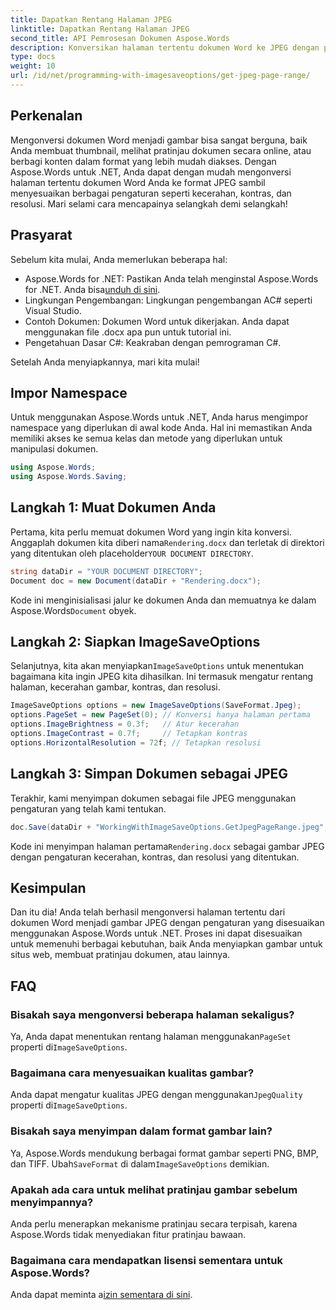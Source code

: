 ```yaml
---
title: Dapatkan Rentang Halaman JPEG
linktitle: Dapatkan Rentang Halaman JPEG
second_title: API Pemrosesan Dokumen Aspose.Words
description: Konversikan halaman tertentu dokumen Word ke JPEG dengan pengaturan khusus menggunakan Aspose.Words untuk .NET. Pelajari cara menyesuaikan kecerahan, kontras, dan resolusi langkah demi langkah.
type: docs
weight: 10
url: /id/net/programming-with-imagesaveoptions/get-jpeg-page-range/
---
```

## Perkenalan

Mengonversi dokumen Word menjadi gambar bisa sangat berguna, baik Anda membuat thumbnail, melihat pratinjau dokumen secara online, atau berbagi konten dalam format yang lebih mudah diakses. Dengan Aspose.Words untuk .NET, Anda dapat dengan mudah mengonversi halaman tertentu dokumen Word Anda ke format JPEG sambil menyesuaikan berbagai pengaturan seperti kecerahan, kontras, dan resolusi. Mari selami cara mencapainya selangkah demi selangkah!

## Prasyarat

Sebelum kita mulai, Anda memerlukan beberapa hal:

-  Aspose.Words for .NET: Pastikan Anda telah menginstal Aspose.Words for .NET. Anda bisa[unduh di sini](https://releases.aspose.com/words/net/).
- Lingkungan Pengembangan: Lingkungan pengembangan AC# seperti Visual Studio.
- Contoh Dokumen: Dokumen Word untuk dikerjakan. Anda dapat menggunakan file .docx apa pun untuk tutorial ini.
- Pengetahuan Dasar C#: Keakraban dengan pemrograman C#.

Setelah Anda menyiapkannya, mari kita mulai!

## Impor Namespace

Untuk menggunakan Aspose.Words untuk .NET, Anda harus mengimpor namespace yang diperlukan di awal kode Anda. Hal ini memastikan Anda memiliki akses ke semua kelas dan metode yang diperlukan untuk manipulasi dokumen.

```csharp
using Aspose.Words;
using Aspose.Words.Saving;
```

## Langkah 1: Muat Dokumen Anda

Pertama, kita perlu memuat dokumen Word yang ingin kita konversi. Anggaplah dokumen kita diberi nama`Rendering.docx` dan terletak di direktori yang ditentukan oleh placeholder`YOUR DOCUMENT DIRECTORY`.

```csharp
string dataDir = "YOUR DOCUMENT DIRECTORY";
Document doc = new Document(dataDir + "Rendering.docx");
```

 Kode ini menginisialisasi jalur ke dokumen Anda dan memuatnya ke dalam Aspose.Words`Document` obyek.

## Langkah 2: Siapkan ImageSaveOptions

 Selanjutnya, kita akan menyiapkan`ImageSaveOptions` untuk menentukan bagaimana kita ingin JPEG kita dihasilkan. Ini termasuk mengatur rentang halaman, kecerahan gambar, kontras, dan resolusi.

```csharp
ImageSaveOptions options = new ImageSaveOptions(SaveFormat.Jpeg);
options.PageSet = new PageSet(0); // Konversi hanya halaman pertama
options.ImageBrightness = 0.3f;   // Atur kecerahan
options.ImageContrast = 0.7f;     // Tetapkan kontras
options.HorizontalResolution = 72f; // Tetapkan resolusi
```

## Langkah 3: Simpan Dokumen sebagai JPEG

Terakhir, kami menyimpan dokumen sebagai file JPEG menggunakan pengaturan yang telah kami tentukan.

```csharp
doc.Save(dataDir + "WorkingWithImageSaveOptions.GetJpegPageRange.jpeg", options);
```

 Kode ini menyimpan halaman pertama`Rendering.docx` sebagai gambar JPEG dengan pengaturan kecerahan, kontras, dan resolusi yang ditentukan.

## Kesimpulan

Dan itu dia! Anda telah berhasil mengonversi halaman tertentu dari dokumen Word menjadi gambar JPEG dengan pengaturan yang disesuaikan menggunakan Aspose.Words untuk .NET. Proses ini dapat disesuaikan untuk memenuhi berbagai kebutuhan, baik Anda menyiapkan gambar untuk situs web, membuat pratinjau dokumen, atau lainnya.

## FAQ

### Bisakah saya mengonversi beberapa halaman sekaligus?
 Ya, Anda dapat menentukan rentang halaman menggunakan`PageSet` properti di`ImageSaveOptions`.

### Bagaimana cara menyesuaikan kualitas gambar?
 Anda dapat mengatur kualitas JPEG dengan menggunakan`JpegQuality` properti di`ImageSaveOptions`.

### Bisakah saya menyimpan dalam format gambar lain?
 Ya, Aspose.Words mendukung berbagai format gambar seperti PNG, BMP, dan TIFF. Ubah`SaveFormat` di dalam`ImageSaveOptions` demikian.

### Apakah ada cara untuk melihat pratinjau gambar sebelum menyimpannya?
Anda perlu menerapkan mekanisme pratinjau secara terpisah, karena Aspose.Words tidak menyediakan fitur pratinjau bawaan.

### Bagaimana cara mendapatkan lisensi sementara untuk Aspose.Words?
 Anda dapat meminta a[izin sementara di sini](https://purchase.aspose.com/temporary-license/).
